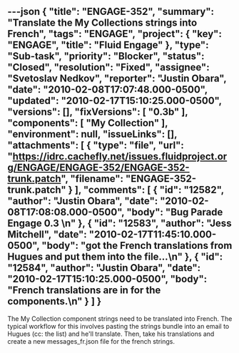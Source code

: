 ---json
{
  "title": "ENGAGE-352",
  "summary": "Translate the My Collections strings into French",
  "tags": "ENGAGE",
  "project": {
    "key": "ENGAGE",
    "title": "Fluid Engage"
  },
  "type": "Sub-task",
  "priority": "Blocker",
  "status": "Closed",
  "resolution": "Fixed",
  "assignee": "Svetoslav Nedkov",
  "reporter": "Justin Obara",
  "date": "2010-02-08T17:07:48.000-0500",
  "updated": "2010-02-17T15:10:25.000-0500",
  "versions": [],
  "fixVersions": [
    "0.3b"
  ],
  "components": [
    "My Collection"
  ],
  "environment": null,
  "issueLinks": [],
  "attachments": [
    {
      "type": "file",
      "url": "https://idrc.cachefly.net/issues.fluidproject.org/ENGAGE/ENGAGE-352/ENGAGE-352-trunk.patch",
      "filename": "ENGAGE-352-trunk.patch"
    }
  ],
  "comments": [
    {
      "id": "12582",
      "author": "Justin Obara",
      "date": "2010-02-08T17:08:08.000-0500",
      "body": "Bug Parade Engage 0.3&#x20;\n"
    },
    {
      "id": "12583",
      "author": "Jess Mitchell",
      "date": "2010-02-17T11:45:10.000-0500",
      "body": "got the French translations from Hugues and put them into the file...\n"
    },
    {
      "id": "12584",
      "author": "Justin Obara",
      "date": "2010-02-17T15:10:25.000-0500",
      "body": "French translations are in for the components.\n"
    }
  ]
}
---
The My Collection component strings need to be translated into French. The typical workflow for this involves pasting the strings bundle into an email to Hugues (cc: the list) and he'll translate. Then, take his translations and create a new messages\_fr.json file for the french strings.

        